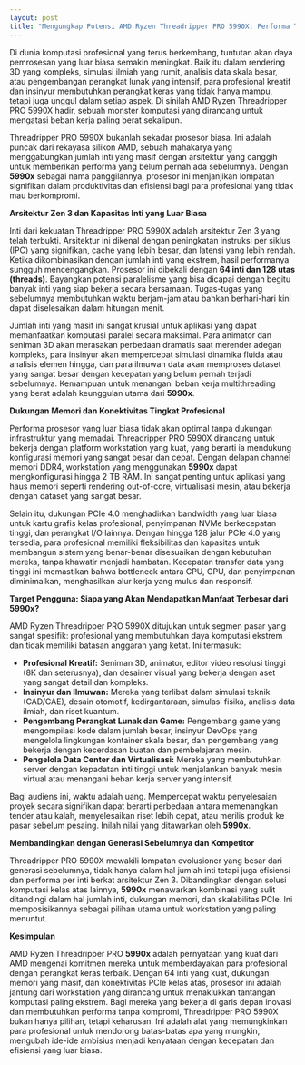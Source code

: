 ```yaml
---
layout: post
title: "Mengungkap Potensi AMD Ryzen Threadripper PRO 5990X: Performa Tanpa Kompromi untuk Kebutuhan Ekstrem"
---
```


Di dunia komputasi profesional yang terus berkembang, tuntutan akan daya pemrosesan yang luar biasa semakin meningkat. Baik itu dalam rendering 3D yang kompleks, simulasi ilmiah yang rumit, analisis data skala besar, atau pengembangan perangkat lunak yang intensif, para profesional kreatif dan insinyur membutuhkan perangkat keras yang tidak hanya mampu, tetapi juga unggul dalam setiap aspek. Di sinilah AMD Ryzen Threadripper PRO 5990X hadir, sebuah monster komputasi yang dirancang untuk mengatasi beban kerja paling berat sekalipun.

Threadripper PRO 5990X bukanlah sekadar prosesor biasa. Ini adalah puncak dari rekayasa silikon AMD, sebuah mahakarya yang menggabungkan jumlah inti yang masif dengan arsitektur yang canggih untuk memberikan performa yang belum pernah ada sebelumnya. Dengan **5990x** sebagai nama panggilannya, prosesor ini menjanjikan lompatan signifikan dalam produktivitas dan efisiensi bagi para profesional yang tidak mau berkompromi.

**Arsitektur Zen 3 dan Kapasitas Inti yang Luar Biasa**

Inti dari kekuatan Threadripper PRO 5990X adalah arsitektur Zen 3 yang telah terbukti. Arsitektur ini dikenal dengan peningkatan instruksi per siklus (IPC) yang signifikan, cache yang lebih besar, dan latensi yang lebih rendah. Ketika dikombinasikan dengan jumlah inti yang ekstrem, hasil performanya sungguh mencengangkan. Prosesor ini dibekali dengan **64 inti dan 128 utas (threads)**. Bayangkan potensi paralelisme yang bisa dicapai dengan begitu banyak inti yang siap bekerja secara bersamaan. Tugas-tugas yang sebelumnya membutuhkan waktu berjam-jam atau bahkan berhari-hari kini dapat diselesaikan dalam hitungan menit.

Jumlah inti yang masif ini sangat krusial untuk aplikasi yang dapat memanfaatkan komputasi paralel secara maksimal. Para animator dan seniman 3D akan merasakan perbedaan dramatis saat merender adegan kompleks, para insinyur akan mempercepat simulasi dinamika fluida atau analisis elemen hingga, dan para ilmuwan data akan memproses dataset yang sangat besar dengan kecepatan yang belum pernah terjadi sebelumnya. Kemampuan untuk menangani beban kerja multithreading yang berat adalah keunggulan utama dari **5990x**.

**Dukungan Memori dan Konektivitas Tingkat Profesional**

Performa prosesor yang luar biasa tidak akan optimal tanpa dukungan infrastruktur yang memadai. Threadripper PRO 5990X dirancang untuk bekerja dengan platform workstation yang kuat, yang berarti ia mendukung konfigurasi memori yang sangat besar dan cepat. Dengan delapan channel memori DDR4, workstation yang menggunakan **5990x** dapat mengkonfigurasi hingga 2 TB RAM. Ini sangat penting untuk aplikasi yang haus memori seperti rendering out-of-core, virtualisasi mesin, atau bekerja dengan dataset yang sangat besar.

Selain itu, dukungan PCIe 4.0 menghadirkan bandwidth yang luar biasa untuk kartu grafis kelas profesional, penyimpanan NVMe berkecepatan tinggi, dan perangkat I/O lainnya. Dengan hingga 128 jalur PCIe 4.0 yang tersedia, para profesional memiliki fleksibilitas dan kapasitas untuk membangun sistem yang benar-benar disesuaikan dengan kebutuhan mereka, tanpa khawatir menjadi hambatan. Kecepatan transfer data yang tinggi ini memastikan bahwa bottleneck antara CPU, GPU, dan penyimpanan diminimalkan, menghasilkan alur kerja yang mulus dan responsif.

**Target Pengguna: Siapa yang Akan Mendapatkan Manfaat Terbesar dari 5990x?**

AMD Ryzen Threadripper PRO 5990X ditujukan untuk segmen pasar yang sangat spesifik: profesional yang membutuhkan daya komputasi ekstrem dan tidak memiliki batasan anggaran yang ketat. Ini termasuk:

*   **Profesional Kreatif:** Seniman 3D, animator, editor video resolusi tinggi (8K dan seterusnya), dan desainer visual yang bekerja dengan aset yang sangat detail dan kompleks.
*   **Insinyur dan Ilmuwan:** Mereka yang terlibat dalam simulasi teknik (CAD/CAE), desain otomotif, kedirgantaraan, simulasi fisika, analisis data ilmiah, dan riset kuantum.
*   **Pengembang Perangkat Lunak dan Game:** Pengembang game yang mengompilasi kode dalam jumlah besar, insinyur DevOps yang mengelola lingkungan kontainer skala besar, dan pengembang yang bekerja dengan kecerdasan buatan dan pembelajaran mesin.
*   **Pengelola Data Center dan Virtualisasi:** Mereka yang membutuhkan server dengan kepadatan inti tinggi untuk menjalankan banyak mesin virtual atau menangani beban kerja server yang intensif.

Bagi audiens ini, waktu adalah uang. Mempercepat waktu penyelesaian proyek secara signifikan dapat berarti perbedaan antara memenangkan tender atau kalah, menyelesaikan riset lebih cepat, atau merilis produk ke pasar sebelum pesaing. Inilah nilai yang ditawarkan oleh **5990x**.

**Membandingkan dengan Generasi Sebelumnya dan Kompetitor**

Threadripper PRO 5990X mewakili lompatan evolusioner yang besar dari generasi sebelumnya, tidak hanya dalam hal jumlah inti tetapi juga efisiensi dan performa per inti berkat arsitektur Zen 3. Dibandingkan dengan solusi komputasi kelas atas lainnya, **5990x** menawarkan kombinasi yang sulit ditandingi dalam hal jumlah inti, dukungan memori, dan skalabilitas PCIe. Ini memposisikannya sebagai pilihan utama untuk workstation yang paling menuntut.

**Kesimpulan**

AMD Ryzen Threadripper PRO **5990x** adalah pernyataan yang kuat dari AMD mengenai komitmen mereka untuk memberdayakan para profesional dengan perangkat keras terbaik. Dengan 64 inti yang kuat, dukungan memori yang masif, dan konektivitas PCIe kelas atas, prosesor ini adalah jantung dari workstation yang dirancang untuk menaklukkan tantangan komputasi paling ekstrem. Bagi mereka yang bekerja di garis depan inovasi dan membutuhkan performa tanpa kompromi, Threadripper PRO 5990X bukan hanya pilihan, tetapi keharusan. Ini adalah alat yang memungkinkan para profesional untuk mendorong batas-batas apa yang mungkin, mengubah ide-ide ambisius menjadi kenyataan dengan kecepatan dan efisiensi yang luar biasa.
